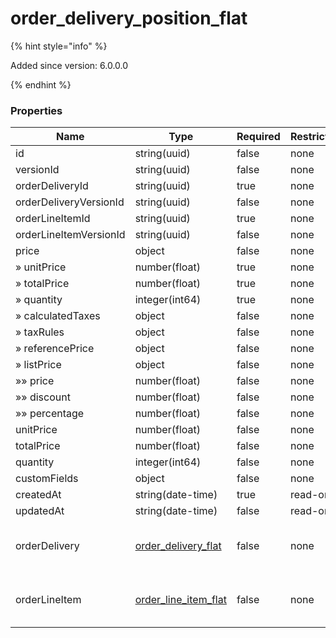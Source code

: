 
# order_delivery_position_flat

{% hint style="info" %}

Added since version: 6.0.0.0

{% endhint %}

### Properties

|Name|Type|Required|Restrictions|Description|
|---|---|---|---|---|
|id|string(uuid)|false|none|none|
|versionId|string(uuid)|false|none|none|
|orderDeliveryId|string(uuid)|true|none|none|
|orderDeliveryVersionId|string(uuid)|false|none|none|
|orderLineItemId|string(uuid)|true|none|none|
|orderLineItemVersionId|string(uuid)|false|none|none|
|price|object|false|none|none|
|» unitPrice|number(float)|true|none|none|
|» totalPrice|number(float)|true|none|none|
|» quantity|integer(int64)|true|none|none|
|» calculatedTaxes|object|false|none|none|
|» taxRules|object|false|none|none|
|» referencePrice|object|false|none|none|
|» listPrice|object|false|none|none|
|»» price|number(float)|false|none|none|
|»» discount|number(float)|false|none|none|
|»» percentage|number(float)|false|none|none|
|unitPrice|number(float)|false|none|none|
|totalPrice|number(float)|false|none|none|
|quantity|integer(int64)|false|none|none|
|customFields|object|false|none|none|
|createdAt|string(date-time)|true|read-only|none|
|updatedAt|string(date-time)|false|read-only|none|
|orderDelivery|[order_delivery_flat](/schema/order_delivery_flat)|false|none|Added since version: 6.0.0.0|
|orderLineItem|[order_line_item_flat](/schema/order_line_item_flat)|false|none|Added since version: 6.0.0.0|
